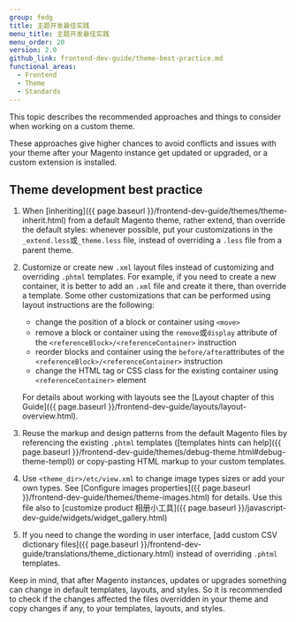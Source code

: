```yaml
---
group: fedg
title: 主题开发最佳实践
menu_title: 主题开发最佳实践
menu_order: 20
version: 2.0
github_link: frontend-dev-guide/theme-best-practice.md
functional_areas:
  - Frontend
  - Theme
  - Standards
---
```


This topic describes the recommended approaches and things to consider when working on a custom theme.

These approaches give higher chances to avoid conflicts and issues with your theme after your Magento instance get updated or upgraded, or a custom extension is installed.

## Theme development best practice

1. When [inheriting]({{ page.baseurl }}/frontend-dev-guide/themes/theme-inherit.html) from a default Magento theme, rather extend, than override the default styles: whenever possible, put your customizations in the `_extend.less`或`_theme.less` file, instead of overriding a `.less` file from a parent theme. 
2. Customize or create new `.xml` layout files instead of customizing and overriding `.phtml` templates. For example, if you need to create a new container, it is better to add an `.xml` file and create it there, than override a template. 
Some other customizations that can be performed using layout instructions are the following:
 
   * change the position of a block or container using `<move>` 
   * remove a block or container using the `remove`或`display` attribute of the `<referenceBlock>/<referenceContainer>` instruction
   *  reorder blocks and container using the `before/after`attributes of the `<referenceBlock>/<referenceContainer>` instruction
   *  change the HTML tag or CSS class for the existing container using `<referenceContainer>` element
   
   For details about working with layouts see the [Layout chapter of this Guide]({{ page.baseurl }}/frontend-dev-guide/layouts/layout-overview.html).
		
4. Reuse the markup and design patterns from the default Magento files by referencing the existing `.phtml` templates ([templates hints can help]({{ page.baseurl }}/frontend-dev-guide/themes/debug-theme.html#debug-theme-templ)) or copy-pasting HTML markup to your custom templates.

5. Use `<theme_dir>/etc/view.xml` to change image types sizes or add your own types. See [Configure images properties]({{ page.baseurl }}/frontend-dev-guide/themes/theme-images.html) for details. Use this file also to [customize product 相册小工具]({{ page.baseurl }}/javascript-dev-guide/widgets/widget_gallery.html)
6. If you need to change the wording in user interface, [add custom CSV dictionary files]({{ page.baseurl }}/frontend-dev-guide/translations/theme_dictionary.html) instead of overriding `.phtml` templates. 

Keep in mind, that after Magento instances, updates or upgrades something can change in default templates, layouts, and styles. So it is recommended to check if the changes affected the files overridden in your theme and copy changes if any, to your templates, layouts, and styles.

